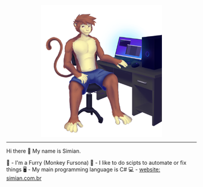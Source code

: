 <p style="text-align: center;"><img style="display: block; margin-left: auto; margin-right: auto;" src="https://github.com/JSimian/JSimian/blob/main/Images/40A2%20-%20JSimianAlphaCommSam.png?raw=true" alt="" width="320" /></p>
<hr />

Hi there 👋
My name is Simian.

🐒 - I'm a Furry (Monkey Fursona)
💾 - I like to do scipts to automate or fix things
🖥️ - My main programming language is C#
💻 - [website: simian.com.br](https://simian.com.br)


<!--
**JSimian/JSimian** is a ✨ _special_ ✨ repository because its `README.md` (this file) appears on your GitHub profile.

Here are some ideas to get you started:

- 🔭 I’m currently working on ...
- 🌱 I’m currently learning ...
- 👯 I’m looking to collaborate on ...
- 🤔 I’m looking for help with ...
- 💬 Ask me about ...
- 📫 How to reach me: ...
- 😄 Pronouns: ...
- ⚡ Fun fact: ...
-->
